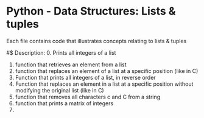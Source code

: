 # Python - Data Structures: Lists & tuples
 Each file contains code that illustrates concepts relating to lists & tuples

#$ Description:
 0. Prints all integers of a list
 1. function that retrieves an element from a list
 2. function that replaces an element of a list at a specific position (like in C)
 3. Function that prints all integers of a list, in reverse order
 4. Function that replaces an element in a list at a specific position without modifying the original list (like in C)
 5. function that removes all characters c and C from a string
 6. function that prints a matrix of integers
 7.    
